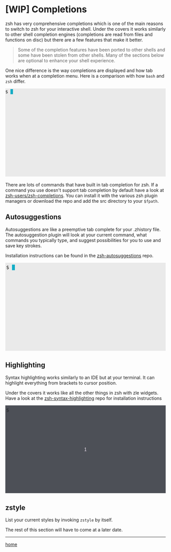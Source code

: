 # [WIP] Completions

zsh has very comprehensive completions which is one of the main reasons to switch to zsh for your interactive shell.
Under the covers it works similarly to other shell completion engines (completions are read from files and functions on disc) but there are a few features that make it better.

> Some of the completion features have been ported to other shells and some have been stolen from other shells.
> Many of the sections below are optional to enhance your shell experience.

One nice difference is the way completions are displayed and how tab works when at a completion menu.
Here is a comparison with how `bash` and `zsh` differ.

![](../../img/bash-completion.gif)

There are lots of commands that have built in tab completion for zsh.
If a command you use doesn't support tab completion by default have a look at [zsh-users/zsh-completions](https://github.com/zsh-users/zsh-completions).
You can install it with the various zsh plugin managers or download the repo and add the src directory to your `$fpath`.

## Autosuggestions

Autosuggestions are like a preemptive tab complete for your .zhistory file.
The autosuggestion plugin will look at your current command, what commands you typically type, and suggest possibilities for you to use and save key strokes.

Installation instructions can be found in the [zsh-autosuggestions](https://github.com/zsh-users/zsh-autosuggestions) repo.

![](../../img/autosuggestions.gif)

## Highlighting

Syntax highlighting works similarly to an IDE but at your terminal.
It can highlight everything from brackets to cursor position.

Under the covers it works like all the other things in zsh with zle widgets.
Have a look at the [zsh-syntax-highlighting](https://github.com/zsh-users/zsh-syntax-highlighting) repo for installation instructions

![](../../img/highlighting.gif)

## zstyle

List your current styles by invoking `zstyle` by itself.

The rest of this section will have to come at a later date.

---

[home](../../README.md)
